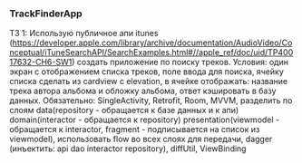 ### TrackFinderApp

ТЗ 1: Использую публичное апи itunes (https://developer.apple.com/library/archive/documentation/AudioVideo/Conceptual/iTuneSearchAPI/SearchExamples.html#//apple_ref/doc/uid/TP40017632-CH6-SW1)
 создать приложение по поиску треков. 
 Условия: один экран с отображением списка треков, поле ввода для поиска, ячейку списка сделать из cardview с elevation,
 в ячейке отображать: название трека автора альбома и обложку альбома, ответ кэшировать в базу данных.
 Обязательно: SingleActivity, Retrofit, Room, MVVM, разделить по слоям 
 data(repository - обращается к базе данных и к апи) 
 domain(interactor - обращается к repository)
 presentation(viewmodel - обращается к interactor, 
 fragment - подписывается на список из viewmodel), использовать flow во всех слоях для передачи,
 dagger (инъектить: api dao interactor repository), diffUtil, ViewBinding
